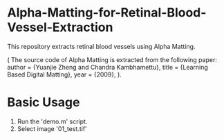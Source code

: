 # Alpha-Matting-for-Retinal-Blood-Vessel-Extraction
This repository extracts retinal blood vessels using Alpha Matting. 

( The source code of Alpha Matting is extracted from the following paper: author = {Yuanjie Zheng and Chandra Kambhamettu}, 
  title = {Learning Based Digital Matting},  year = {2009}, ).


Basic Usage
===========

1. Run the 'demo.m' script.
2. Select image '01_test.tif'

